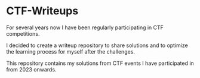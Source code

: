 # CTF-Writeups

For several years now I have been regularly participating in CTF competitions.

I decided to create a writeup repository to share solutions and to optimize the learning process for myself after the challenges.

This repository contains my solutions from CTF events I have participated in from 2023 onwards.
